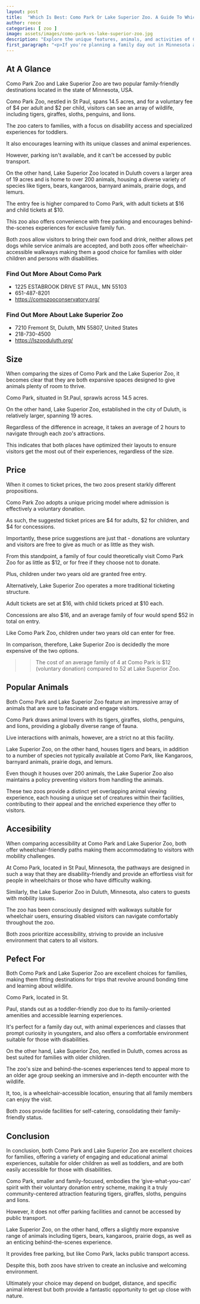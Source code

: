 ```yaml
---
layout: post
title:  "Which Is Best: Como Park Or Lake Superior Zoo. A Guide To Which Is The Best Zoo In Minnesota, USA"
author: reece
categories: [ zoo ]
image: assets/images/como-park-vs-lake-superior-zoo.jpg
description: "Explore the unique features, animals, and activities of Como Park and Lake Superior Zoo in this comprehensive comparison. Learn what makes each zoo special in its own way and decide which one you'd love to visit next."
first_paragraph: "<p>If you're planning a family day out in Minnesota and deciding between a visit to Como Park Zoo in St Paul or Lake Superior Zoo in Duluth, this article is a must-read.</p><p>Both these great attractions promise delightful animal experiences and provide learning opportunities.</p><p>Como Park's suggested donation entry fee is a unique feature that sets it apart, while Lake Superior Zoo offers a diverse range of animals including barnyard and prairie.</p><p>Read on as we compare these two venues in detail, highlighting features including accessibility, family-friendliness, notable animals, and more, helping you choose the perfect destination for a memorable day trip.</p>"
---
```


<div class="overview" markdown="1"> 

## At A Glance 

Como Park Zoo and Lake Superior Zoo are two popular family-friendly destinations located in the state of Minnesota, USA. 

Como Park Zoo, nestled in St Paul, spans 14.5 acres, and for a voluntary fee of $4 per adult and $2 per child, visitors can see an array of wildlife, including tigers, giraffes, sloths, penguins, and lions. 

The zoo caters to families, with a focus on disability access and specialized experiences for toddlers. 

It also encourages learning with its unique classes and animal experiences. 

However, parking isn't available, and it can't be accessed by public transport. 



On the other hand, Lake Superior Zoo located in Duluth covers a larger area of 19 acres and is home to over 200 animals, housing a diverse variety of species like tigers, bears, kangaroos, barnyard animals, prairie dogs, and lemurs. 

The entry fee is higher compared to Como Park, with adult tickets at $16 and child tickets at $10. 

This zoo also offers convenience with free parking and encourages behind-the-scenes experiences for exclusive family fun. 

Both zoos allow visitors to bring their own food and drink, neither allows pet dogs while service animals are accepted, and both zoos offer wheelchair-accessible walkways making them a good choice for families with older children and persons with disabilities.

<div class="find-out-more" markdown="1">

### Find Out More About Como Park

- 1225 ESTABROOK DRIVE ST PAUL, MN 55103
- 651-487-8201
- https://comozooconservatory.org/


</div>



<div class="find-out-more" markdown="1">

### Find Out More About Lake Superior Zoo

- 7210 Fremont St, Duluth, MN 55807, United States
- 218-730-4500
- https://lszooduluth.org/


</div>

</div>
    
    

## Size 

When comparing the sizes of Como Park and the Lake Superior Zoo, it becomes clear that they are both expansive spaces designed to give animals plenty of room to thrive. 

Como Park, situated in St.Paul, sprawls across 14.5 acres. 

On the other hand, Lake Superior Zoo, established in the city of Duluth, is relatively larger, spanning 19 acres. 

Regardless of the difference in acreage, it takes an average of 2 hours to navigate through each zoo's attractions. 

This indicates that both places have optimized their layouts to ensure visitors get the most out of their experiences, regardless of the size.

## Price 

When it comes to ticket prices, the two zoos present starkly different propositions. 

Como Park Zoo adopts a unique pricing model where admission is effectively a voluntary donation. 

As such, the suggested ticket prices are $4 for adults, $2 for children, and $4 for concessions. 

Importantly, these price suggestions are just that - donations are voluntary and visitors are free to give as much or as little as they wish. 

From this standpoint, a family of four could theoretically visit Como Park Zoo for as little as $12, or for free if they choose not to donate. 

Plus, children under two years old are granted free entry. 

Alternatively, Lake Superior Zoo operates a more traditional ticketing structure. 

Adult tickets are set at $16, with child tickets priced at $10 each. 

Concessions are also $16, and an average family of four would spend $52 in total on entry. 

Like Como Park Zoo, children under two years old can enter for free. 

In comparison, therefore, Lake Superior Zoo is decidedly the more expensive of the two options.

>> The cost of an average family of 4 at Como Park is $12 (voluntary donation) compared to 52 at Lake Superior Zoo.



## Popular Animals 

Both Como Park and Lake Superior Zoo feature an impressive array of animals that are sure to fascinate and engage visitors. 

Como Park draws animal lovers with its tigers, giraffes, sloths, penguins, and lions, providing a globally diverse range of fauna. 

Live interactions with animals, however, are a strict no at this facility. 

Lake Superior Zoo, on the other hand, houses tigers and bears, in addition to a number of species not typically available at Como Park, like Kangaroos, barnyard animals, prairie dogs, and lemurs. 

Even though it houses over 200 animals, the Lake Superior Zoo also maintains a policy preventing visitors from handling the animals. 

These two zoos provide a distinct yet overlapping animal viewing experience, each housing a unique set of creatures within their facilities, contributing to their appeal and the enriched experience they offer to visitors.

## Accesibility 

When comparing accessibility at Como Park and Lake Superior Zoo, both offer wheelchair-friendly paths making them accommodating to visitors with mobility challenges. 

At Como Park, located in St Paul, Minnesota, the pathways are designed in such a way that they are disability-friendly and provide an effortless visit for people in wheelchairs or those who have difficulty walking. 

Similarly, the Lake Superior Zoo in Duluth, Minnesota, also caters to guests with mobility issues. 

The zoo has been consciously designed with walkways suitable for wheelchair users, ensuring disabled visitors can navigate comfortably throughout the zoo. 

Both zoos prioritize accessibility, striving to provide an inclusive environment that caters to all visitors.

## Pefect For 

Both Como Park and Lake Superior Zoo are excellent choices for families, making them fitting destinations for trips that revolve around bonding time and learning about wildlife. 

Como Park, located in St. 

Paul, stands out as a toddler-friendly zoo due to its family-oriented amenities and accessible learning experiences. 

It's perfect for a family day out, with animal experiences and classes that prompt curiosity in youngsters, and also offers a comfortable environment suitable for those with disabilities. 

On the other hand, Lake Superior Zoo, nestled in Duluth, comes across as best suited for families with older children. 

The zoo's size and behind-the-scenes experiences tend to appeal more to an older age group seeking an immersive and in-depth encounter with the wildlife. 

It, too, is a wheelchair-accessible location, ensuring that all family members can enjoy the visit. 

Both zoos provide facilities for self-catering, consolidating their family-friendly status.

## Conclusion 

In conclusion, both Como Park and Lake Superior Zoo are excellent choices for families, offering a variety of engaging and educational animal experiences, suitable for older children as well as toddlers, and are both easily accessible for those with disabilities. 

Como Park, smaller and family-focused, embodies the ‘give-what-you-can’ spirit with their voluntary donation entry scheme, making it a truly community-centered attraction featuring tigers, giraffes, sloths, penguins and lions. 

However, it does not offer parking facilities and cannot be accessed by public transport. 



Lake Superior Zoo, on the other hand, offers a slightly more expansive range of animals including tigers, bears, kangaroos, prairie dogs, as well as an enticing behind-the-scenes experience. 

It provides free parking, but like Como Park, lacks public transport access. 

Despite this, both zoos have striven to create an inclusive and welcoming environment. 

Ultimately your choice may depend on budget, distance, and specific animal interest but both provide a fantastic opportunity to get up close with nature.